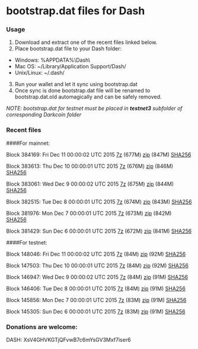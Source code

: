 # bootstrap.dat files for Dash

### Usage

1. Download and extract one of the recent files linked below.
2. Place bootstrap.dat file to your Dash folder:
 - Windows: %APPDATA%\Dash\
 - Mac OS: ~/Library/Application Support/Dash/
 - Unix/Linux: ~/.dash/
3. Run your wallet and let it sync using bootstrap.dat
4. Once sync is done bootstrap.dat file will be renamed to bootstrap.dat.old automagically and can be safely removed.

_NOTE: bootstrap.dat for testnet must be placed in **testnet3** subfolder of corresponding Darkcoin folder_

### Recent files

####For mainnet:

Block 384169: Fri Dec 11 00:00:02 UTC 2015 [7z](https://transfer.sh/S4GGe/bootstrap.dat.20151211.7z) (677M) [zip](https://transfer.sh/JZhY3/bootstrap.dat.20151211.zip) (847M) [SHA256](https://transfer.sh/RnlU0/sha256.txt)

Block 383613: Thu Dec 10 00:00:01 UTC 2015 [7z](https://transfer.sh/XenpL/bootstrap.dat.20151210.7z) (676M) [zip]() (846M) [SHA256](https://transfer.sh/15w1Fs/sha256.txt)

Block 383061: Wed Dec  9 00:00:02 UTC 2015 [7z](https://transfer.sh/hiAq3/bootstrap.dat.20151209.7z) (675M) [zip](https://transfer.sh/1ax1qZ/bootstrap.dat.20151209.zip) (844M) [SHA256](https://transfer.sh/LBoiD/sha256.txt)

Block 382515: Tue Dec  8 00:00:01 UTC 2015 [7z]() (674M) [zip](https://transfer.sh/eY9Nd/bootstrap.dat.20151208.zip) (843M) [SHA256](https://transfer.sh/5fuQc/sha256.txt)

Block 381976: Mon Dec  7 00:00:01 UTC 2015 [7z](https://transfer.sh/AchcY/bootstrap.dat.20151207.7z) (673M) [zip](https://transfer.sh/4eIcT/bootstrap.dat.20151207.zip) (842M) [SHA256](https://transfer.sh/kG6P2/sha256.txt)

Block 381429: Sun Dec  6 00:00:01 UTC 2015 [7z](https://transfer.sh/VzMbC/bootstrap.dat.20151206.7z) (672M) [zip](https://transfer.sh/nOLE7/bootstrap.dat.20151206.zip) (841M) [SHA256](https://transfer.sh/gz53u/sha256.txt)

####For testnet:

Block 148046: Fri Dec 11 00:00:02 UTC 2015 [7z](https://transfer.sh/uczr4/bootstrap.dat.20151211.7z) (84M) [zip](https://transfer.sh/cMUYx/bootstrap.dat.20151211.zip) (92M) [SHA256](https://transfer.sh/nVpIu/sha256.txt)

Block 147503: Thu Dec 10 00:00:01 UTC 2015 [7z](https://transfer.sh/HKR0K/bootstrap.dat.20151210.7z) (84M) [zip](https://transfer.sh/11BmMf/bootstrap.dat.20151210.zip) (92M) [SHA256](https://transfer.sh/1b1aMx/sha256.txt)

Block 146947: Wed Dec  9 00:00:02 UTC 2015 [7z](https://transfer.sh/KNuTY/bootstrap.dat.20151209.7z) (84M) [zip](https://transfer.sh/v7Fcr/bootstrap.dat.20151209.zip) (91M) [SHA256](https://transfer.sh/aNnTY/sha256.txt)

Block 146406: Tue Dec  8 00:00:01 UTC 2015 [7z](https://transfer.sh/GiByV/bootstrap.dat.20151208.7z) (84M) [zip](https://transfer.sh/G72MF/bootstrap.dat.20151208.zip) (91M) [SHA256](https://transfer.sh/eNpYH/sha256.txt)

Block 145856: Mon Dec  7 00:00:01 UTC 2015 [7z](https://transfer.sh/hk0hT/bootstrap.dat.20151207.7z) (83M) [zip](https://transfer.sh/U72ZC/bootstrap.dat.20151207.zip) (91M) [SHA256](https://transfer.sh/w5Hd5/sha256.txt)

Block 145305: Sun Dec  6 00:00:01 UTC 2015 [7z](https://transfer.sh/OmwQl/bootstrap.dat.20151206.7z) (83M) [zip](https://transfer.sh/QDEKv/bootstrap.dat.20151206.zip) (91M) [SHA256](https://transfer.sh/nLg8L/sha256.txt)

### Donations are welcome:

DASH: XsV4GHVKGTjQFvwB7c6mYsGV3Mxf7iser6
